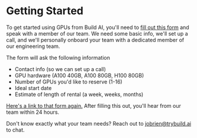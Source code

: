 # Getting Started

To get started using GPUs from Build AI, you'll need to [fill out this form](https://hrvsen390v8.typeform.com/to/NsMlxksc?utm\_source=docs) and speak with a member of our team. We need some basic info, we'll set up a call, and we'll personally onboard your team with a dedicated member of our engineering team.&#x20;

The form will ask the following information

* Contact info (so we can set up a call)
* GPU hardware (A100 40GB, A100 80GB, H100 80GB)
* Number of GPUs you'd like to reserve (1-16)
* Ideal start date
* Estimate of length of rental (a week, weeks, months)

[Here's a link to that form again.](https://hrvsen390v8.typeform.com/to/NsMlxksc?utm\_source=docs) After filling this out, you'll hear from our team within 24 hours.

Don't know exactly what your team needs? Reach out to jobrien@trybuild.ai to chat.



